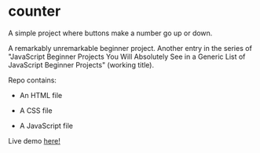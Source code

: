 # counter
A simple project where buttons make a number go up or down.

A remarkably unremarkable beginner project. Another entry in the series of "JavaScript Beginner Projects You Will Absolutely See in a Generic List of JavaScript Beginner Projects" (working title).

Repo contains:

- An HTML file

- A CSS file

- A JavaScript file

Live demo [here!](https://kylelangille.github.io/counter/)
